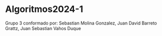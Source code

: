 # Algoritmos2024-1

Grupo 3 conformado por:
Sebastian Molina Gonzalez, 
Juan David Barreto Grattz, 
Juan Sebastian Vahos Duque
